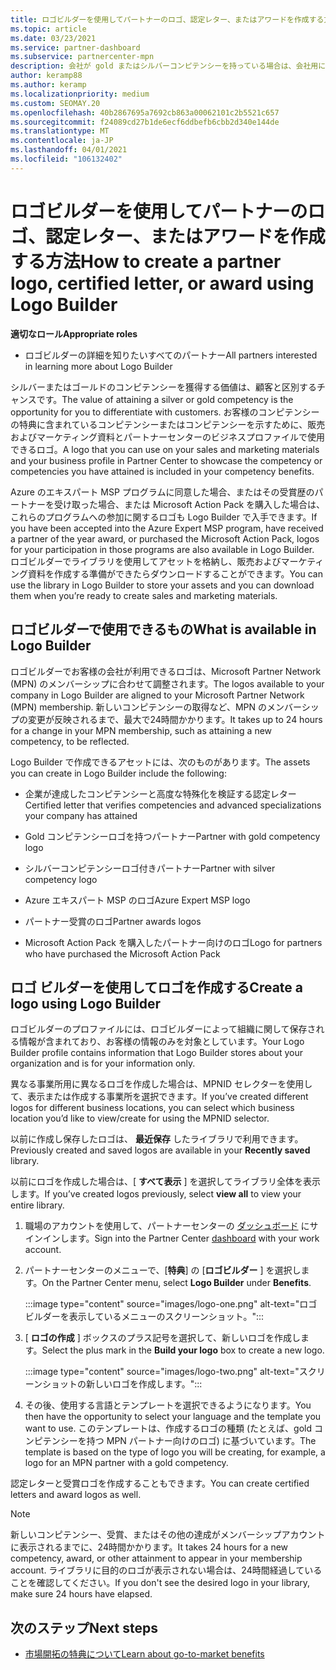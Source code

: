 ```yaml
---
title: ロゴビルダーを使用してパートナーのロゴ、認定レター、またはアワードを作成する方法
ms.topic: article
ms.date: 03/23/2021
ms.service: partner-dashboard
ms.subservice: partnercenter-mpn
description: 会社が gold またはシルバーコンピテンシーを持っている場合は、会社用にカスタマイズされたロゴを生成するか、パートナーセンターのロゴビルダーツールを使用して、カスタマイズされた認証された認証文字を要求します。
author: keramp88
ms.author: keramp
ms.localizationpriority: medium
ms.custom: SEOMAY.20
ms.openlocfilehash: 40b2867695a7692cb863a00062101c2b5521c657
ms.sourcegitcommit: f24089cd27b1de6ecf6ddbefb6cbb2d340e144de
ms.translationtype: MT
ms.contentlocale: ja-JP
ms.lasthandoff: 04/01/2021
ms.locfileid: "106132402"
---
```

# <a name="how-to-create-a-partner-logo-certified-letter-or-award-using-logo-builder"></a><span data-ttu-id="38ae6-103">ロゴビルダーを使用してパートナーのロゴ、認定レター、またはアワードを作成する方法</span><span class="sxs-lookup"><span data-stu-id="38ae6-103">How to create a partner logo, certified letter, or award using Logo Builder</span></span>

<span data-ttu-id="38ae6-104">**適切なロール**</span><span class="sxs-lookup"><span data-stu-id="38ae6-104">**Appropriate roles**</span></span>

- <span data-ttu-id="38ae6-105">ロゴビルダーの詳細を知りたいすべてのパートナー</span><span class="sxs-lookup"><span data-stu-id="38ae6-105">All partners interested in learning more about Logo Builder</span></span>

<span data-ttu-id="38ae6-106">シルバーまたはゴールドのコンピテンシーを獲得する価値は、顧客と区別するチャンスです。</span><span class="sxs-lookup"><span data-stu-id="38ae6-106">The value of attaining a silver or gold competency is the opportunity for you to differentiate with customers.</span></span> <span data-ttu-id="38ae6-107">お客様のコンピテンシーの特典に含まれているコンピテンシーまたはコンピテンシーを示すために、販売およびマーケティング資料とパートナーセンターのビジネスプロファイルで使用できるロゴ。</span><span class="sxs-lookup"><span data-stu-id="38ae6-107">A logo that you can use on your sales and marketing materials and your business profile in Partner Center to showcase the competency or competencies you have attained is included in your competency benefits.</span></span> 

<span data-ttu-id="38ae6-108">Azure のエキスパート MSP プログラムに同意した場合、またはその受賞歴のパートナーを受け取った場合、または Microsoft Action Pack を購入した場合は、これらのプログラムへの参加に関するロゴも Logo Builder で入手できます。</span><span class="sxs-lookup"><span data-stu-id="38ae6-108">If you have been accepted into the Azure Expert MSP program, have received a partner of the year award, or purchased the Microsoft Action Pack, logos for your participation in those programs are also available in Logo Builder.</span></span> <span data-ttu-id="38ae6-109">ロゴビルダーでライブラリを使用してアセットを格納し、販売およびマーケティング資料を作成する準備ができたらダウンロードすることができます。</span><span class="sxs-lookup"><span data-stu-id="38ae6-109">You can use the library in Logo Builder to store your assets and you can download them when you’re ready to create sales and marketing materials.</span></span> 

## <a name="what-is-available-in-logo-builder"></a><span data-ttu-id="38ae6-110">ロゴビルダーで使用できるもの</span><span class="sxs-lookup"><span data-stu-id="38ae6-110">What is available in Logo Builder</span></span>

<span data-ttu-id="38ae6-111">ロゴビルダーでお客様の会社が利用できるロゴは、Microsoft Partner Network (MPN) のメンバーシップに合わせて調整されます。</span><span class="sxs-lookup"><span data-stu-id="38ae6-111">The logos available to your company in Logo Builder are aligned to your Microsoft Partner Network (MPN) membership.</span></span> <span data-ttu-id="38ae6-112">新しいコンピテンシーの取得など、MPN のメンバーシップの変更が反映されるまで、最大で24時間かかります。</span><span class="sxs-lookup"><span data-stu-id="38ae6-112">It takes up to 24 hours for a change in your MPN membership, such as attaining a new competency, to be reflected.</span></span>

<span data-ttu-id="38ae6-113">Logo Builder で作成できるアセットには、次のものがあります。</span><span class="sxs-lookup"><span data-stu-id="38ae6-113">The assets you can create in Logo Builder include the following:</span></span>

- <span data-ttu-id="38ae6-114">企業が達成したコンピテンシーと高度な特殊化を検証する認定レター</span><span class="sxs-lookup"><span data-stu-id="38ae6-114">Certified letter that verifies competencies and advanced specializations your company has attained</span></span>

- <span data-ttu-id="38ae6-115">Gold コンピテンシーロゴを持つパートナー</span><span class="sxs-lookup"><span data-stu-id="38ae6-115">Partner with gold competency logo</span></span>

- <span data-ttu-id="38ae6-116">シルバーコンピテンシーロゴ付きパートナー</span><span class="sxs-lookup"><span data-stu-id="38ae6-116">Partner with silver competency logo</span></span>

- <span data-ttu-id="38ae6-117">Azure エキスパート MSP のロゴ</span><span class="sxs-lookup"><span data-stu-id="38ae6-117">Azure Expert MSP logo</span></span>

- <span data-ttu-id="38ae6-118">パートナー受賞のロゴ</span><span class="sxs-lookup"><span data-stu-id="38ae6-118">Partner awards logos</span></span>

- <span data-ttu-id="38ae6-119">Microsoft Action Pack を購入したパートナー向けのロゴ</span><span class="sxs-lookup"><span data-stu-id="38ae6-119">Logo for partners who have purchased the Microsoft Action Pack</span></span>

## <a name="create-a-logo-using-logo-builder"></a><span data-ttu-id="38ae6-120">ロゴ ビルダーを使用してロゴを作成する</span><span class="sxs-lookup"><span data-stu-id="38ae6-120">Create a logo using Logo Builder</span></span>

<span data-ttu-id="38ae6-121">ロゴビルダーのプロファイルには、ロゴビルダーによって組織に関して保存される情報が含まれており、お客様の情報のみを対象としています。</span><span class="sxs-lookup"><span data-stu-id="38ae6-121">Your Logo Builder profile contains information that Logo Builder stores about your organization and is for your information only.</span></span>

<span data-ttu-id="38ae6-122">異なる事業所用に異なるロゴを作成した場合は、MPNID セレクターを使用して、表示または作成する事業所を選択できます。</span><span class="sxs-lookup"><span data-stu-id="38ae6-122">If you’ve created different logos for different business locations, you can select which business location you’d like to view/create for using the MPNID selector.</span></span>

<span data-ttu-id="38ae6-123">以前に作成し保存したロゴは、 **最近保存** したライブラリで利用できます。</span><span class="sxs-lookup"><span data-stu-id="38ae6-123">Previously created and saved logos are available in your **Recently saved** library.</span></span>

<span data-ttu-id="38ae6-124">以前にロゴを作成した場合は、[ **すべて表示** ] を選択してライブラリ全体を表示します。</span><span class="sxs-lookup"><span data-stu-id="38ae6-124">If you’ve created logos previously, select **view all** to view your entire library.</span></span>

1. <span data-ttu-id="38ae6-125">職場のアカウントを使用して、パートナーセンターの [ダッシュボード](https://partner.microsoft.com/dashboard) にサインインします。</span><span class="sxs-lookup"><span data-stu-id="38ae6-125">Sign into the Partner Center [dashboard](https://partner.microsoft.com/dashboard) with your work account.</span></span>

1. <span data-ttu-id="38ae6-126">パートナーセンターのメニューで、[**特典**] の [**ロゴビルダー** ] を選択します。</span><span class="sxs-lookup"><span data-stu-id="38ae6-126">On the Partner Center menu, select **Logo Builder** under **Benefits**.</span></span>
 
   :::image type="content" source="images/logo-one.png" alt-text="ロゴビルダーを表示しているメニューのスクリーンショット。":::

3. <span data-ttu-id="38ae6-128">[ **ロゴの作成** ] ボックスのプラス記号を選択して、新しいロゴを作成します。</span><span class="sxs-lookup"><span data-stu-id="38ae6-128">Select the plus mark in the **Build your logo** box to create a new logo.</span></span>

   :::image type="content" source="images/logo-two.png" alt-text="スクリーンショットの新しいロゴを作成します。":::

4. <span data-ttu-id="38ae6-130">その後、使用する言語とテンプレートを選択できるようになります。</span><span class="sxs-lookup"><span data-stu-id="38ae6-130">You then have the opportunity to select your language and the template you want to use.</span></span> <span data-ttu-id="38ae6-131">このテンプレートは、作成するロゴの種類 (たとえば、gold コンピテンシーを持つ MPN パートナー向けのロゴ) に基づいています。</span><span class="sxs-lookup"><span data-stu-id="38ae6-131">The template is based on the type of logo you will be creating, for example, a logo for an MPN partner with a  gold competency.</span></span>

<span data-ttu-id="38ae6-132">認定レターと受賞ロゴを作成することもできます。</span><span class="sxs-lookup"><span data-stu-id="38ae6-132">You can create certified letters and award logos as well.</span></span>

>[!NOTE]
><span data-ttu-id="38ae6-133">新しいコンピテンシー、受賞、またはその他の達成がメンバーシップアカウントに表示されるまでに、24時間かかります。</span><span class="sxs-lookup"><span data-stu-id="38ae6-133">It takes 24 hours for a new competency, award, or other attainment to appear in your membership account.</span></span> <span data-ttu-id="38ae6-134">ライブラリに目的のロゴが表示されない場合は、24時間経過していることを確認してください。</span><span class="sxs-lookup"><span data-stu-id="38ae6-134">If you don't see the desired logo in your library, make sure 24 hours have elapsed.</span></span>

## <a name="next-steps"></a><span data-ttu-id="38ae6-135">次のステップ</span><span class="sxs-lookup"><span data-stu-id="38ae6-135">Next steps</span></span>

- [<span data-ttu-id="38ae6-136">市場開拓の特典について</span><span class="sxs-lookup"><span data-stu-id="38ae6-136">Learn about go-to-market benefits</span></span>](mpn-learn-about-go-to-market-benefits.md)
